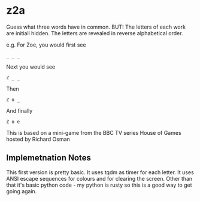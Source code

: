 # z2a

Guess what three words have in common. BUT! The letters of each work are initiall hidden. The letters are revealed in reverse alphabetical order.

e.g.
For Zoe, you would first see
```
_ _ _
```
Next you would see
```
Z _ _
```
Then
```
Z o _
```
And finally
```
Z o e
```

This is based on a mini-game from the BBC TV series House of Games hosted by Richard Osman

## Implemetnation Notes
This first version is pretty basic. It uses tqdm as timer for each letter. It uses ANSI escape sequences for colours and for clearing the screen.
Other than that it's basic python code - my python is rusty so this is a good way to get going again.

